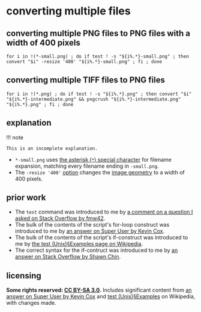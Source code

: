 # converting multiple files

## converting multiple PNG files to PNG files with a width of 400 pixels
`for i in !(*-small.png) ; do if test ! -s "${i%.*}-small.png" ; then convert "$i" -resize '400' "${i%.*}-small.png" ; fi ; done`

## converting multiple TIFF files to PNG files
`for i in !(*.png) ; do if test ! -s "${i%.*}.png" ; then convert "$i" "${i%.*}-intermediate.png" && pngcrush "${i%.*}-intermediate.png" "${i%.*}.png" ; fi ; done`

## explanation

!!! note
    
    This is an incomplete explanation.

- `*-small.png` uses [the asterisk (`*`) special character](https://www.tldp.org/LDP/abs/html/special-chars.html#ASTERISKREF) for filename expansion, matching every filename ending in `-small.png`.
- The `-resize '400'` [option](https://imagemagick.org/script/command-line-options.php#resize) changes the [image geometry](https://imagemagick.org/script/command-line-processing.php#geometry) to a width of 400 pixels.

## prior work
- The `test` command was introduced to me by [a comment on a question I asked on Stack Overflow by fmw42](https://stackoverflow.com/questions/53981630/can-imagemagick-be-prevented-from-overwriting-an-existing-image#comment94802728_53981630).
- The bulk of the contents of the script's for-loop construct was introduced to me by [an answer on Super User by Kevin Cox](https://superuser.com/questions/71028/batch-converting-png-to-jpg-in-linux/542671#542671).
- The bulk of the contents of the script's if-construct was introduced to me by [the test (Unix)§Examples page on Wikipedia](https://en.wikipedia.org/wiki/Test_(Unix)#Examples).
- The correct syntax for the if-contruct was introduced to me by [an answer on Stack Overflow by Shawn Chin](https://stackoverflow.com/questions/4986109/inline-if-shell-script/4986141#4986141).

## licensing
**Some rights reserved: [CC BY-SA 3.0](https://creativecommons.org/licenses/by-sa/3.0/).** Includes significant content from [an answer on Super User by Kevin Cox](https://superuser.com/questions/71028/batch-converting-png-to-jpg-in-linux/542671#542671) and [test (Unix)§Examples](https://en.wikipedia.org/w/index.php?title=Test_(Unix)&oldid=884867993#Examples) on Wikipedia, with changes made.
